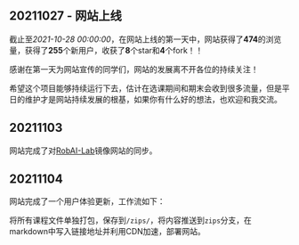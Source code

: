 ## 20211027 - 网站上线

截止至*2021-10-28 00:00:00*，在网站上线的第一天中，网站获得了**474**的浏览量，获得了**255**个新用户，收获了**8**个star和**4**个fork！！

感谢在第一天为网站宣传的同学们，网站的发展离不开各位的持续关注！

希望这个项目能够持续运行下去，估计在选课期间和期末会收到很多流量，但是平日的维护才是网站持续发展的根基，如果你有什么好的想法，也欢迎和我交流。

## 20211103

网站完成了对[RobAI-Lab](https://robai-lab.github.io/hainanu-course-comments/)镜像网站的同步。

## 20211104

网站完成了一个用户体验更新，工作流如下：

将所有课程文件单独打包，保存到`/zips/`，将内容推送到`zips`分支，在markdown中写入链接地址并利用CDN加速，部署网站。
